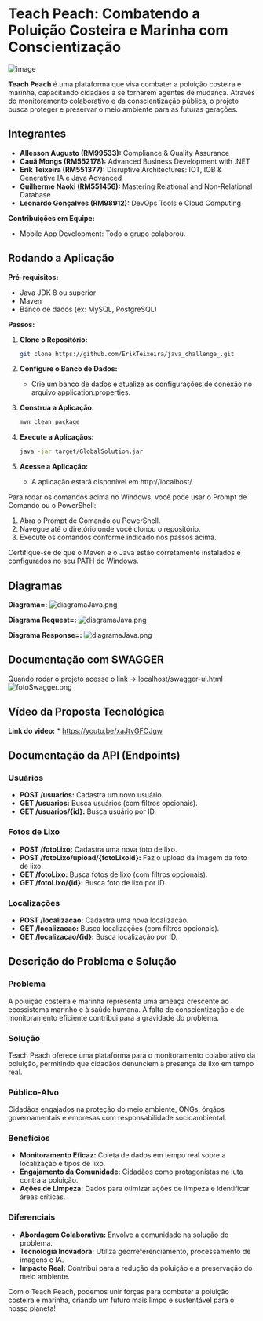 # Teach Peach: Combatendo a Poluição Costeira e Marinha com Conscientização

![image](https://github.com/AlleSilvaa/TechPeach/assets/126684613/9783be37-be88-4a69-9629-dbc7f67624d6)

**Teach Peach** é uma plataforma que visa combater a poluição costeira e marinha, capacitando cidadãos a se tornarem agentes de mudança. Através do monitoramento colaborativo e da conscientização pública, o projeto busca proteger e preservar o meio ambiente para as futuras gerações.

## Integrantes

* **Allesson Augusto (RM99533):** Compliance & Quality Assurance
* **Cauã Mongs (RM552178):** Advanced Business Development with .NET
* **Erik Teixeira (RM551377):** Disruptive Architectures: IOT, IOB & Generative IA e Java Advanced
* **Guilherme Naoki (RM551456):** Mastering Relational and Non-Relational Database
* **Leonardo Gonçalves (RM98912):** DevOps Tools e Cloud Computing

**Contribuições em Equipe:**
* Mobile App Development: Todo o grupo colaborou.


## Rodando a Aplicação

**Pré-requisitos:**

* Java JDK 8 ou superior
* Maven
* Banco de dados (ex: MySQL, PostgreSQL)

**Passos:**

1. **Clone o Repositório:**
   ```bash
   git clone https://github.com/ErikTeixeira/java_challenge_.git

2. **Configure o Banco de Dados:**
    * Crie um banco de dados e atualize as configurações de conexão no arquivo application.properties.

3. **Construa a Aplicação:**
    ```bash
    mvn clean package

4. **Execute a Aplicaçãos:**
    ```bash
   java -jar target/GlobalSolution.jar

5. **Acesse a Aplicação:**
    * A aplicação estará disponível em http://localhost/

Para rodar os comandos acima no Windows, você pode usar o Prompt de Comando ou o PowerShell:

1. Abra o Prompt de Comando ou PowerShell.
2. Navegue até o diretório onde você clonou o repositório.
3. Execute os comandos conforme indicado nos passos acima.

Certifique-se de que o Maven e o Java estão corretamente instalados e configurados no seu PATH do Windows.



## Diagramas

**Diagrama=:**
    ![diagramaJava.png](documentacao/diagrama.png)

**Diagrama Request=:**
![diagramaJava.png](documentacao/diagrama_request.png)

**Diagrama Response=:**
![diagramaJava.png](documentacao/diagrama_response.png)

## Documentação com SWAGGER
Quando rodar o projeto acesse o link -> localhost/swagger-ui.html
![fotoSwagger.png](documentacao/swagger.png)

## Vídeo da Proposta Tecnológica

**Link do video:**
    * https://youtu.be/xaJtvGFOJgw


## Documentação da API (Endpoints)

### Usuários

- **POST /usuarios:** Cadastra um novo usuário.
- **GET /usuarios:** Busca usuários (com filtros opcionais).
- **GET /usuarios/{id}:** Busca usuário por ID.

### Fotos de Lixo

- **POST /fotoLixo:** Cadastra uma nova foto de lixo.
- **POST /fotoLixo/upload/{fotoLixoId}:** Faz o upload da imagem da foto de lixo.
- **GET /fotoLixo:** Busca fotos de lixo (com filtros opcionais).
- **GET /fotoLixo/{id}:** Busca foto de lixo por ID.

### Localizações

- **POST /localizacao:** Cadastra uma nova localização.
- **GET /localizacao:** Busca localizações (com filtros opcionais).
- **GET /localizacao/{id}:** Busca localização por ID.


## Descrição do Problema e Solução

### Problema
A poluição costeira e marinha representa uma ameaça crescente ao ecossistema marinho e à saúde humana. A falta de conscientização e de monitoramento eficiente contribui para a gravidade do problema.

### Solução
Teach Peach oferece uma plataforma para o monitoramento colaborativo da poluição, permitindo que cidadãos denunciem a presença de lixo em tempo real.

### Público-Alvo
Cidadãos engajados na proteção do meio ambiente, ONGs, órgãos governamentais e empresas com responsabilidade socioambiental.

### Benefícios
- **Monitoramento Eficaz:** Coleta de dados em tempo real sobre a localização e tipos de lixo.
- **Engajamento da Comunidade:** Cidadãos como protagonistas na luta contra a poluição.
- **Ações de Limpeza:** Dados para otimizar ações de limpeza e identificar áreas críticas.

### Diferenciais
- **Abordagem Colaborativa:** Envolve a comunidade na solução do problema.
- **Tecnologia Inovadora:** Utiliza georreferenciamento, processamento de imagens e IA.
- **Impacto Real:** Contribui para a redução da poluição e a preservação do meio ambiente.


Com o Teach Peach, podemos unir forças para combater a poluição costeira e marinha, criando um futuro mais limpo e sustentável para o nosso planeta!